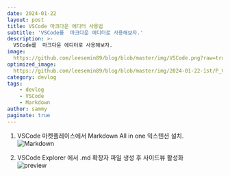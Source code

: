 ```yaml
---
date: 2024-01-22
layout: post
title: VSCode 마크다운 에디터 사용법
subtitle: 'VSCode를  마크다운 에디터로 사용해보자.'
description: >-
  VSCode를  마크다운 에디터로 사용해보자.
image: 
  https://github.com/leesemin89/blog/blob/master/img/VSCode.png?raw=true
optimized_image:    
  https://github.com/leesemin89/blog/blob/master/img/2024-01-22-1st/P_VSCode.png?raw=true
category: devlog
tags:
    - devlog
    - VSCode
    - Markdown
author: sammy
paginate: true
---
```


1. VSCode 마켓플레이스에서 Markdown All in one 익스텐션 설치.  
![Markdown](https://github.com/leesemin89/blog/blob/master/img/2024-01-22-1st/markdown.png?raw=true)  

1. VSCode Explorer 에서 .md 확장자 파일 생성 후 사이드뷰 활성화  
![preview](https://github.com/leesemin89/blog/blob/master/img/2024-01-22-1st/preview.png?raw=true)
  
